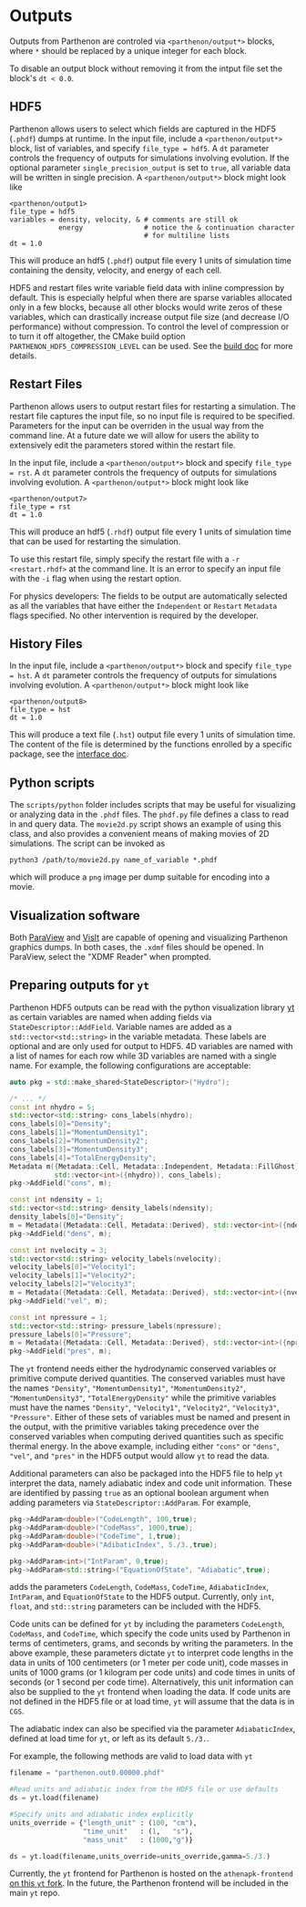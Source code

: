 # Outputs

Outputs from Parthenon are controled via `<parthenon/output*>` blocks, where `*` should be replaced by a unique integer for each block.

To disable an output block without removing it from the intput file set the block's `dt < 0.0`.

## HDF5

Parthenon allows users to select which fields are captured in the HDF5 (`.phdf`) dumps at
runtime.  In the input file, include a `<parthenon/output*>` block, list of variables, and
specify `file_type = hdf5`.  A `dt` parameter controls the frequency of outputs for
simulations involving evolution. If the optional parameter `single_precision_output` is set to
`true`, all variable data will be written in single precision.
A `<parthenon/output*>` block might look like
```
<parthenon/output1>
file_type = hdf5
variables = density, velocity, & # comments are still ok
            energy               # notice the & continuation character
                                 # for multiline lists
dt = 1.0
```
This will produce an hdf5 (`.phdf`) output file every 1 units of
simulation time containing the density, velocity, and energy of each
cell.

HDF5 and restart files write variable field data with inline compression by default. This is
especially helpful when there are sparse variables allocated only in a few blocks, because all other
blocks would write zeros of these variables, which can drastically increase output file size (and
decrease I/O performance) without compression. To control the level of compression or to turn it off
altogether, the CMake build option `PARTHENON_HDF5_COMPRESSION_LEVEL` can be used. See the [build
doc](building.md) for more details.

## Restart Files

Parthenon allows users to output restart files for restarting a simulation.  The restart file captures the input file, so no input file is required to be specified.  Parameters for the input can be overriden in the usual way from the command line.  At a future date we will allow for users the ability to extensively edit the parameters stored within the restart file.

In the input file, include a `<parthenon/output*>` block and specify `file_type = rst`.  A `dt` parameter controls the frequency of outputs for simulations involving evolution. A `<parthenon/output*>` block might look like
```
<parthenon/output7>
file_type = rst
dt = 1.0
```
This will produce an hdf5 (`.rhdf`) output file every 1 units of
simulation time that can be used for restarting the simulation.

To use this restart file, simply specify the restart file with a `-r <restart.rhdf>` at the command line.  It is an error to specify an input file with the `-i` flag when using the restart option.

For physics developers: The fields to be output are automatically selected as all the variables that have either the `Independent` or `Restart` `Metadata` flags specified.  No other intervention is required by the developer.

## History Files

In the input file, include a `<parthenon/output*>` block and specify `file_type = hst`.  A `dt` parameter controls the frequency of outputs for simulations involving evolution. A `<parthenon/output*>` block might look like
```
<parthenon/output8>
file_type = hst
dt = 1.0
```
This will produce a text file (`.hst`) output file every 1 units of simulation time.
The content of the file is determined by the functions enrolled by a specific package,
see the [interface doc](interface/state.md#history-output).

## Python scripts

The `scripts/python` folder includes scripts that may be useful for visualizing or analyzing data in the `.phdf` files.  The `phdf.py` file defines a class to read in and query data.  The `movie2d.py` script shows an example of using this class, and also provides a convenient means of making movies of 2D simulations.  The script can be invoked as
```
python3 /path/to/movie2d.py name_of_variable *.phdf
```
which will produce a `png` image per dump suitable for encoding into a movie.

## Visualization software

Both [ParaView](https://www.paraview.org/) and [VisIt](https://wci.llnl.gov/simulation/computer-codes/visit/) are capable of opening and visualizing Parthenon graphics dumps.  In both cases, the `.xdmf` files should be opened.  In ParaView, select the "XDMF Reader" when prompted.

## Preparing outputs for `yt`

Parthenon HDF5 outputs can be read with the python visualization library
[yt](https://yt-project.org/) as certain variables are named when adding
fields via `StateDescriptor::AddField`. Variable names are added as a
`std::vector<std::string>` in the variable metadata. These labels are
optional and are only used for output to HDF5. 4D variables are named with a
list of names for each row while 3D variables are named with a single name.
For example, the following configurations are acceptable:

```c++
auto pkg = std::make_shared<StateDescriptor>("Hydro");

/* ... */
const int nhydro = 5;
std::vector<std::string> cons_labels(nhydro);
cons_labels[0]="Density";
cons_labels[1]="MomentumDensity1";
cons_labels[2]="MomentumDensity2";
cons_labels[3]="MomentumDensity3";
cons_labels[4]="TotalEnergyDensity";
Metadata m({Metadata::Cell, Metadata::Independent, Metadata::FillGhost},
           std::vector<int>({nhydro}), cons_labels);
pkg->AddField("cons", m);

const int ndensity = 1;
std::vector<std::string> density_labels(ndensity);
density_labels[0]="Density";
m = Metadata({Metadata::Cell, Metadata::Derived}, std::vector<int>({ndensity}), density_labels);
pkg->AddField("dens", m);

const int nvelocity = 3;
std::vector<std::string> velocity_labels(nvelocity);
velocity_labels[0]="Velocity1";
velocity_labels[1]="Velocity2";
velocity_labels[2]="Velocity3";
m = Metadata({Metadata::Cell, Metadata::Derived}, std::vector<int>({nvelocity}), velocity_labels);
pkg->AddField("vel", m);

const int npressure = 1;
std::vector<std::string> pressure_labels(npressure);
pressure_labels[0]="Pressure";
m = Metadata({Metadata::Cell, Metadata::Derived}, std::vector<int>({npressure}), pressure_labels);
pkg->AddField("pres", m);
```

The `yt` frontend needs either the hydrodynamic conserved variables or
primitive compute derived quantities. The conserved variables must have the
names `"Density"`, `"MomentumDensity1"`, `"MomentumDensity2"`,
`"MomentumDensity3"`, `"TotalEnergyDensity"` while the primitive
variables must have the names `"Density"`, `"Velocity1"`,
`"Velocity2"`, `"Velocity3"`, `"Pressure"`. Either of these sets of
variables must be named and present in the output, with the primitive variables
taking precedence over the conserved variables when computing derived
quantities such as specific thermal energy. In the above example, including
either `"cons"` or `"dens"`, `"vel"`, and `"pres"` in the  HDF5
output would allow `yt` to read the data.

Additional parameters can also be packaged into the HDF5 file to help `yt`
interpret the data, namely adiabatic index and code unit information. These are
identified by passing `true` as an optional boolean argument when adding
parameters via `StateDescriptor::AddParam`. For example,
```c++
pkg->AddParam<double>("CodeLength", 100,true);
pkg->AddParam<double>("CodeMass", 1000,true);
pkg->AddParam<double>("CodeTime", 1,true);
pkg->AddParam<double>("AdibaticIndex", 5./3.,true);

pkg->AddParam<int>("IntParam", 0,true);
pkg->AddParam<std::string>("EquationOfState", "Adiabatic",true);
```
adds the parameters `CodeLength`, `CodeMass`, `CodeTime`,
`AdiabaticIndex`, `IntParam`, and `EquationOfState` to the HDF5
output. Currently, only `int`, `float`, and `std::string`
parameters can be included with the HDF5.

Code units can be defined for `yt` by including the parameters
`CodeLength`, `CodeMass`, and `CodeTime`, which specify the code
units used by Parthenon in terms of centimeters, grams, and seconds by writing
the parameters.  In the above example, these parameters dictate `yt` to
interpret code lengths in the data in units of 100 centimeters (or 1 meter per
code unit), code masses in units of 1000 grams (or 1 kilogram per code units)
and code times in units of seconds (or 1 second per code time).
Alternatively, this unit information can also be supplied to the `yt`
frontend when loading the data. If code units are not defined in the HDF5 file
or at load time, `yt` will assume that the data is in `CGS`.

The adiabatic index can also be specified via the parameter
`AdiabaticIndex`, defined at load time for `yt`, or left as its default
`5./3.`.

For example, the following methods are valid to load data with `yt`
```python
filename = "parthenon.out0.00000.phdf"

#Read units and adiabatic index from the HDF5 file or use defaults
ds = yt.load(filename)

#Specify units and adiabatic index explicitly
units_override = {"length_unit" : (100, "cm"),
                  "time_unit"   : (1,   "s"),
                  "mass_unit"   : (1000,"g")}

ds = yt.load(filename,units_override=units_override,gamma=5./3.)
```

Currently, the `yt` frontend for Parthenon is hosted on the
`athenapk-frontend` [on this `yt`
fork](https://github.com/forrestglines/yt/tree/athenapk-frontend). In the
future, the Parthenon frontend will be included in the main `yt` repo.

